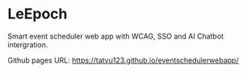 # LeEpoch

Smart event scheduler web app with WCAG, SSO and AI Chatbot intergration.

Github pages URL: https://tatvu123.github.io/eventschedulerwebapp/
